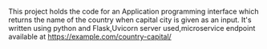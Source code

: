 This project holds the code for an Application programming interface which returns the name of the country when capital city is given as an input.
It's written using python and Flask,Uvicorn server used,microservice endpoint available at https://example.com/country-capital/<query-params>
